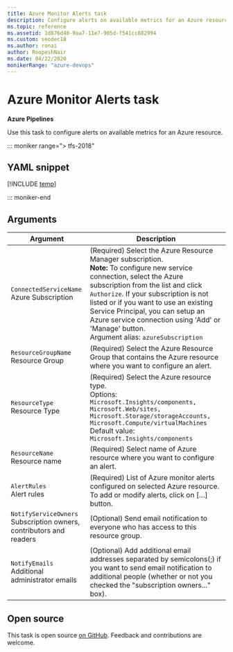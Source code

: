 ```yaml
---
title: Azure Monitor Alerts task
description: Configure alerts on available metrics for an Azure resource
ms.topic: reference
ms.assetid: 1d876d40-9aa7-11e7-905d-f541cc882994
ms.custom: seodec18
ms.author: ronai
author: RoopeshNair
ms.date: 04/22/2020
monikerRange: "azure-devops"
---
```


# Azure Monitor Alerts task

**Azure Pipelines**

Use this task to configure alerts on available metrics for an Azure resource.

::: moniker range="> tfs-2018"

## YAML snippet

[!INCLUDE [temp](../includes/yaml/AzureMonitorAlertsV0.md)]

::: moniker-end

## Arguments

| Argument                                                                | Description                                                                                                                                                                                                                                                                                                                                                                                  |
| ----------------------------------------------------------------------- | -------------------------------------------------------------------------------------------------------------------------------------------------------------------------------------------------------------------------------------------------------------------------------------------------------------------------------------------------------------------------------------------- |
| `ConnectedServiceName`<br/>Azure Subscription                           | (Required) Select the Azure Resource Manager subscription. <br/>**Note:** To configure new service connection, select the Azure subscription from the list and click `Authorize`. If your subscription is not listed or if you want to use an existing Service Principal, you can setup an Azure service connection using 'Add' or 'Manage' button. <br/>Argument alias: `azureSubscription` |
| `ResourceGroupName`<br/>Resource Group                                  | (Required) Select the Azure Resource Group that contains the Azure resource where you want to configure an alert.                                                                                                                                                                                                                                                                            |
| `ResourceType`<br/>Resource Type                                        | (Required) Select the Azure resource type. <br/>Options: `Microsoft.Insights/components, Microsoft.Web/sites, Microsoft.Storage/storageAccounts, Microsoft.Compute/virtualMachines`<br/>Default value: `Microsoft.Insights/components`                                                                                                                                                       |
| `ResourceName`<br/>Resource name                                        | (Required) Select name of Azure resource where you want to configure an alert.                                                                                                                                                                                                                                                                                                               |
| `AlertRules`<br/>Alert rules                                            | (Required) List of Azure monitor alerts configured on selected Azure resource. To add or modify alerts, click on […] button.                                                                                                                                                                                                                                                                 |
| `NotifyServiceOwners`<br/>Subscription owners, contributors and readers | (Optional) Send email notification to everyone who has access to this resource group.                                                                                                                                                                                                                                                                                                        |
| `NotifyEmails`<br/>Additional administrator emails                      | (Optional) Add additional email addresses separated by semicolons(;) if you want to send email notification to additional people (whether or not you checked the "subscription owners..." box).                                                                                                                                                                                              |

## Open source

This task is open source [on GitHub](https://github.com/Microsoft/azure-pipelines-tasks). Feedback and contributions are welcome.
